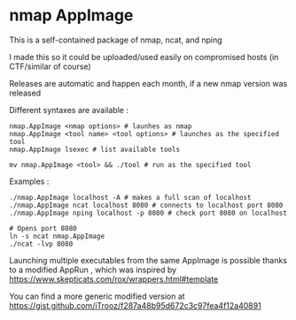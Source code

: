 # nmap AppImage

This is a self-contained package of nmap, ncat, and nping

I made this so it could be uploaded/used easily on compromised hosts (in CTF/similar of course)

Releases are automatic and happen each month, if a new nmap version was released

Different syntaxes are available :
```
nmap.AppImage <nmap options> # launhes as nmap
nmap.AppImage <tool name> <tool options> # launches as the specified tool
nmap.AppImage lsexec # list available tools

mv nmap.AppImage <tool> && ./tool # run as the specified tool
```

Examples :
```
./nmap.AppImage localhost -A # makes a full scan of localhost
./nmap.AppImage ncat localhost 8080 # connects to localhost port 8080
./nmap.AppImage nping localhost -p 8080 # check port 8080 on localhost

# Opens port 8080
ln -s ncat nmap.AppImage
./ncat -lvp 8080
```


Launching multiple executables from the same AppImage is possible thanks to a modified AppRun , which was inspired by https://www.skepticats.com/rox/wrappers.html#template

You can find a more generic modified version at https://gist.github.com/iTrooz/f287a48b95d672c3c97fea4f12a40891